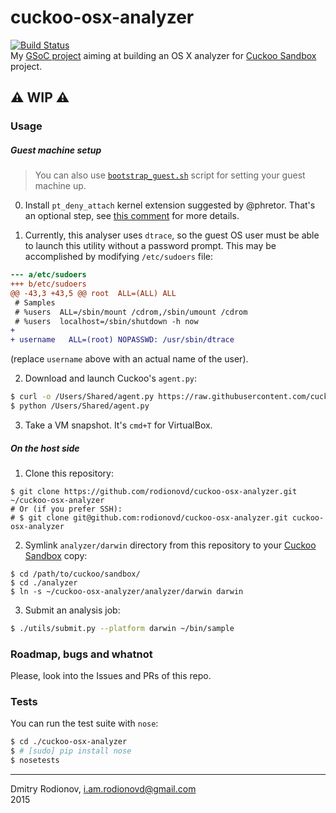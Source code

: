 # cuckoo-osx-analyzer
[![Build Status](https://travis-ci.org/rodionovd/cuckoo-osx-analyzer.svg?branch=master)](https://travis-ci.org/rodionovd/cuckoo-osx-analyzer)  
My [GSoC project](http://www.google-melange.com/gsoc/project/details/google/gsoc2015/rodionovd/5649050225344512) aiming at building an OS X analyzer for [Cuckoo Sandbox](http://www.cuckoosandbox.org/) project.  

:warning: **WIP** :warning:  
----

### Usage


##### Guest machine setup

> You can also use [`bootstrap_guest.sh`](./scripts/bootstrap_guest.sh) script for setting your guest machine up.


 0. Install `pt_deny_attach` kernel extension suggested by @phretor. That's an optional step, see [this comment](https://github.com/rodionovd/cuckoo-osx-analyzer/issues/6#issuecomment-101322097) for more details.

 1. Currently, this analyser uses `dtrace`, so the guest OS user must be able to launch this utility without a password prompt. This may be accomplished by modifying `/etc/sudoers` file:  

```diff
--- a/etc/sudoers
+++ b/etc/sudoers
@@ -43,3 +43,5 @@ root  ALL=(ALL) ALL
 # Samples
 # %users  ALL=/sbin/mount /cdrom,/sbin/umount /cdrom
 # %users  localhost=/sbin/shutdown -h now
+
+ username   ALL=(root) NOPASSWD: /usr/sbin/dtrace
```
(replace `username` above with an actual name of the user).

 2. Download and launch Cuckoo's `agent.py`:  

```bash
$ curl -o /Users/Shared/agent.py https://raw.githubusercontent.com/cuckoobox/cuckoo/master/agent/agent.py
$ python /Users/Shared/agent.py
```

 3. Take a VM snapshot. It's `cmd+T` for VirtualBox.

##### On the host side


 1. Clone this repository:  

```shell
$ git clone https://github.com/rodionovd/cuckoo-osx-analyzer.git ~/cuckoo-osx-analyzer
# Or (if you prefer SSH):
# $ git clone git@github.com:rodionovd/cuckoo-osx-analyzer.git cuckoo-osx-analyzer
```

 2. Symlink `analyzer/darwin` directory from this repository to your [Cuckoo Sandbox](https://github.com/cuckoobox/cuckoo/) copy:

```shell
$ cd /path/to/cuckoo/sandbox/
$ cd ./analyzer
$ ln -s ~/cuckoo-osx-analyzer/analyzer/darwin darwin

```

 3. Submit an analysis job:

```bash
$ ./utils/submit.py --platform darwin ~/bin/sample
```

### Roadmap, bugs and whatnot  

Please, look into the Issues and PRs of this repo.

### Tests

You can run the test suite with `nose`:  

```bash
$ cd ./cuckoo-osx-analyzer
$ # [sudo] pip install nose
$ nosetests
```

-----

Dmitry Rodionov, i.am.rodionovd@gmail.com  
2015
